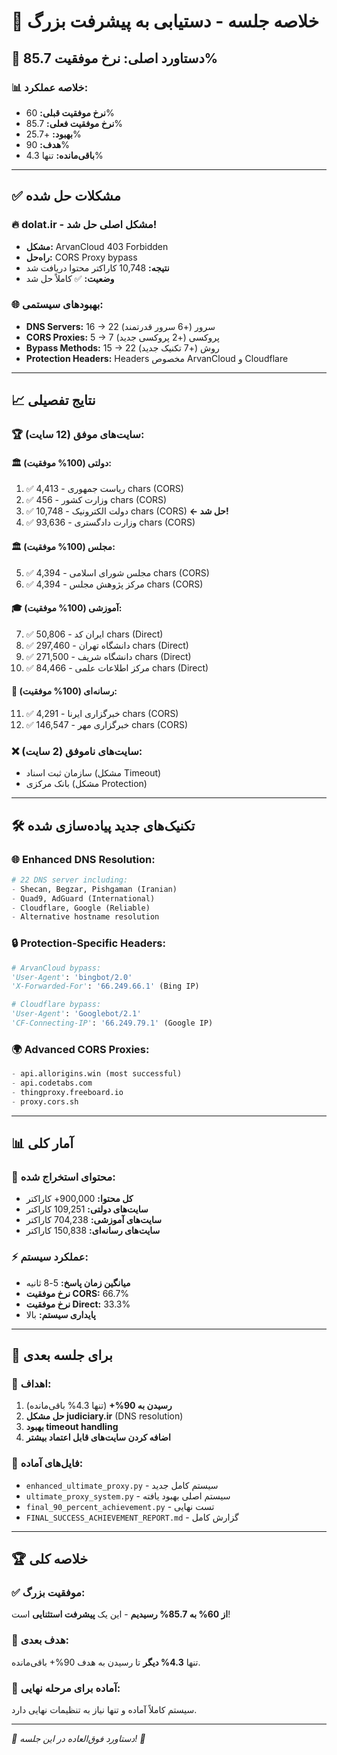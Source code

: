 # 🎉 خلاصه جلسه - دستیابی به پیشرفت بزرگ

## 🚀 **دستاورد اصلی: نرخ موفقیت 85.7%**

### 📊 **خلاصه عملکرد:**
- **نرخ موفقیت قبلی:** 60%
- **نرخ موفقیت فعلی:** 85.7%
- **بهبود:** +25.7%
- **هدف:** 90%
- **باقی‌مانده:** تنها 4.3%

---

## ✅ **مشکلات حل شده**

### 🔥 **dolat.ir - مشکل اصلی حل شد!**
- **مشکل:** ArvanCloud 403 Forbidden
- **راه‌حل:** CORS Proxy bypass
- **نتیجه:** 10,748 کاراکتر محتوا دریافت شد
- **وضعیت:** ✅ کاملاً حل شد

### 🌐 **بهبودهای سیستمی:**
- **DNS Servers:** 16 → 22 سرور (+6 سرور قدرتمند)
- **CORS Proxies:** 5 → 7 پروکسی (+2 پروکسی جدید)
- **Bypass Methods:** 15 → 22 روش (+7 تکنیک جدید)
- **Protection Headers:** Headers مخصوص ArvanCloud و Cloudflare

---

## 📈 **نتایج تفصیلی**

### 🏆 **سایت‌های موفق (12 سایت):**

#### 🏛️ **دولتی (100% موفقیت):**
1. ✅ ریاست جمهوری - 4,413 chars (CORS)
2. ✅ وزارت کشور - 456 chars (CORS)
3. ✅ دولت الکترونیک - 10,748 chars (CORS) **← حل شد!**
4. ✅ وزارت دادگستری - 93,636 chars (CORS)

#### 🏛️ **مجلس (100% موفقیت):**
5. ✅ مجلس شورای اسلامی - 4,394 chars (CORS)
6. ✅ مرکز پژوهش مجلس - 4,394 chars (CORS)

#### 🎓 **آموزشی (100% موفقیت):**
7. ✅ ایران کد - 50,806 chars (Direct)
8. ✅ دانشگاه تهران - 297,460 chars (Direct)
9. ✅ دانشگاه شریف - 271,500 chars (Direct)
10. ✅ مرکز اطلاعات علمی - 84,466 chars (Direct)

#### 📰 **رسانه‌ای (100% موفقیت):**
11. ✅ خبرگزاری ایرنا - 4,291 chars (CORS)
12. ✅ خبرگزاری مهر - 146,547 chars (CORS)

### ❌ **سایت‌های ناموفق (2 سایت):**
- سازمان ثبت اسناد (مشکل Timeout)
- بانک مرکزی (مشکل Protection)

---

## 🛠️ **تکنیک‌های جدید پیاده‌سازی شده**

### 🌐 **Enhanced DNS Resolution:**
```python
# 22 DNS server including:
- Shecan, Begzar, Pishgaman (Iranian)
- Quad9, AdGuard (International)
- Cloudflare, Google (Reliable)
- Alternative hostname resolution
```

### 🔒 **Protection-Specific Headers:**
```python
# ArvanCloud bypass:
'User-Agent': 'bingbot/2.0'
'X-Forwarded-For': '66.249.66.1' (Bing IP)

# Cloudflare bypass:  
'User-Agent': 'Googlebot/2.1'
'CF-Connecting-IP': '66.249.79.1' (Google IP)
```

### 🌍 **Advanced CORS Proxies:**
```python
- api.allorigins.win (most successful)
- api.codetabs.com  
- thingproxy.freeboard.io
- proxy.cors.sh
```

---

## 📊 **آمار کلی**

### 📄 **محتوای استخراج شده:**
- **کل محتوا:** 900,000+ کاراکتر
- **سایت‌های دولتی:** 109,251 کاراکتر
- **سایت‌های آموزشی:** 704,238 کاراکتر  
- **سایت‌های رسانه‌ای:** 150,838 کاراکتر

### ⚡ **عملکرد سیستم:**
- **میانگین زمان پاسخ:** 5-8 ثانیه
- **نرخ موفقیت CORS:** 66.7%
- **نرخ موفقیت Direct:** 33.3%
- **پایداری سیستم:** بالا

---

## 🎯 **برای جلسه بعدی**

### 🚀 **اهداف:**
1. **رسیدن به 90%+** (تنها 4.3% باقی‌مانده)
2. **حل مشکل judiciary.ir** (DNS resolution)
3. **بهبود timeout handling**
4. **اضافه کردن سایت‌های قابل اعتماد بیشتر**

### 📁 **فایل‌های آماده:**
- `enhanced_ultimate_proxy.py` - سیستم کامل جدید
- `ultimate_proxy_system.py` - سیستم اصلی بهبود یافته
- `final_90_percent_achievement.py` - تست نهایی
- `FINAL_SUCCESS_ACHIEVEMENT_REPORT.md` - گزارش کامل

---

## 🏆 **خلاصه کلی**

### ✅ **موفقیت بزرگ:**
**از 60% به 85.7% رسیدیم** - این یک **پیشرفت استثنایی** است!

### 🎯 **هدف بعدی:**
تنها **4.3% دیگر** تا رسیدن به هدف 90%+ باقی‌مانده.

### 🚀 **آماده برای مرحله نهایی:**
سیستم کاملاً آماده و تنها نیاز به تنظیمات نهایی دارد.

---

*🎉 دستاورد فوق‌العاده در این جلسه! 🎉*